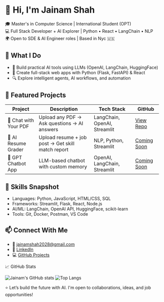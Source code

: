 # 👋 Hi, I'm Jainam Shah

🎓 Master's in Computer Science | International Student (OPT)  
💻 Full Stack Developer + AI Explorer | Python • React • LangChain • NLP  
🌍 Open to SDE & AI Engineer roles | Based in Nyc 🇺🇸



## 🧠 What I Do
- 🤖 Build practical AI tools using LLMs (OpenAI, LangChain, HuggingFace)
- 🧱 Create full-stack web apps with Python (Flask, FastAPI) & React
- 🔍 Explore intelligent agents, AI workflows, and automation



## 🔨 Featured Projects

| Project | Description | Tech Stack | GitHub |
|--------|-------------|------------|--------|
| 📄 Chat with Your PDF| Upload any PDF → Ask questions → AI answers | LangChain, OpenAI, Streamlit | [View Repo](https://github.com/jainamshah2028/chat-with-pdf) |
| 🧾 AI Resume Grader | Upload resume + job post → Get skill match report | NLP, Python, Streamlit | [Coming Soon]() |
| 💬 GPT Chatbot App| LLM-based chatbot with custom memory | OpenAI, LangChain, Streamlit | [Coming Soon]() |



## 🚀 Skills Snapshot

- Languages: Python, JavaScript, HTML/CSS, SQL
- Frameworks: Streamlit, Flask, React, Node.js
- AI/ML: LangChain, OpenAI API, HuggingFace, scikit-learn
- Tools: Git, Docker, Postman, VS Code



## 📫 Connect With Me

- 📧 jainamshah2028@gmail.com
- 💼 [LinkedIn](https://linkedin.com/in/jainamshah2028)
- 💻 [GitHub Projects](https://github.com/jainamshah2028)



📈 GitHub Stats

![Jainam's GitHub stats](https://github-readme-stats.vercel.app/api?username=jainamshah2028&show_icons=true&theme=tokyonight)
![Top Langs](https://github-readme-stats.vercel.app/api/top-langs/?username=jainamshah2028&layout=compact&theme=tokyonight)



⭐ Let’s build the future with AI. I'm open to collaborations, ideas, and job opportunities!
